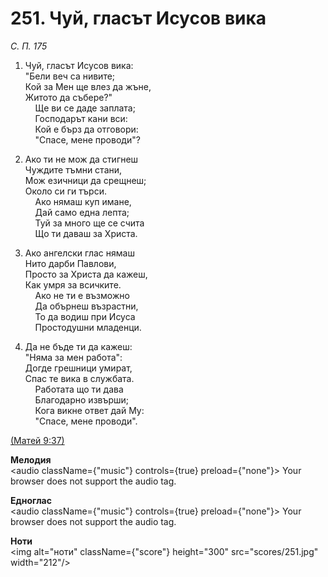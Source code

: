 # 251. Чуй, гласът Исусов вика  

*С. П. 175*  

1. Чуй, гласът Исусов вика:  
"Бели веч са нивите;  
Кой за Мен ще влез да жъне,  
Житото да събере?"  
    Ще ви се даде заплата;  
    Господарът кани вси:  
    Кой е бърз да отговори:  
    "Спасе, мене проводи"?  

2. Ако ти не мож да стигнеш  
Чуждите тъмни стани,  
Мож езичници да срещнеш;  
Около си ги търси.  
    Ако нямаш куп имане,  
    Дай само една лепта;  
    Туй за много ще се счита  
    Що ти даваш за Христа.  

3. Ако ангелски глас нямаш  
Нито дарби Павлови,  
Просто за Христа да кажеш,  
Как умря за всичките.  
    Ако не ти е възможно  
    Да обърнеш възрастни,  
    То да водиш при Исуса  
    Простодушни младенци.  

4. Да не бъде ти да кажеш:  
"Няма за мен работа":  
Догде грешници умират,  
Спас те вика в службата.  
    Работата що ти дава  
    Благодарно извърши;  
    Кога викне ответ дай Му:  
    "Спасе, мене проводи".  

[(Матей 9:37)](http://biblia.bg/index.php?k=40&g=9&s=37)  

__Мелодия__  
<audio className={"music"} controls={true} preload={"none"}><source src="mp3/251.mp3" type="audio/mpeg"/>
Your browser does not support the audio tag.
</audio>  

__Едноглас__  
<audio className={"music"} controls={true} preload={"none"}><source src="transp/251.mp3" type="audio/mpeg"/>
Your browser does not support the audio tag.
</audio>  

__Ноти__  
<img alt="ноти" className={"score"} height="300" src="scores/251.jpg" width="212"/>
